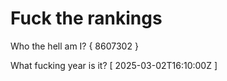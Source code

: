 # Fuck the rankings

Who the hell am I?
{ 8607302 }

What fucking year is it?
[ 2025-03-02T16:10:00Z ]
